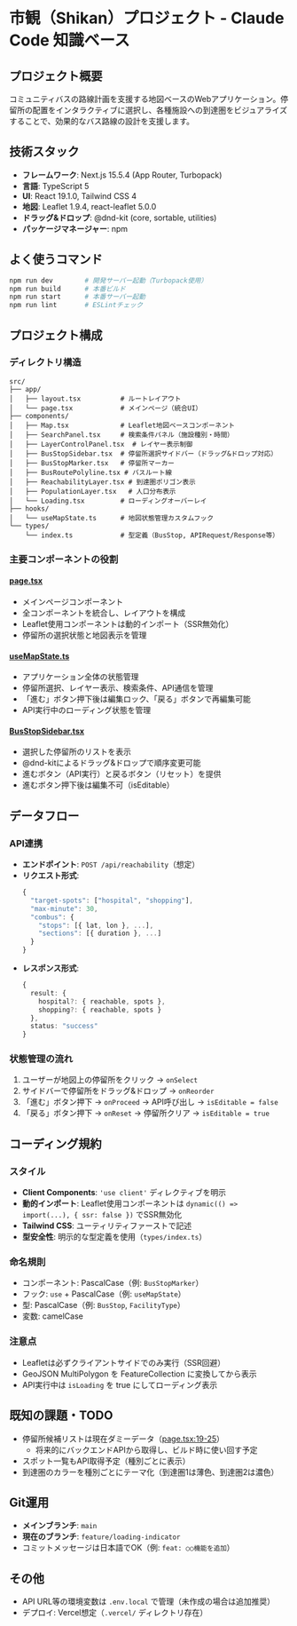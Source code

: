 # 市観（Shikan）プロジェクト - Claude Code 知識ベース

## プロジェクト概要
コミュニティバスの路線計画を支援する地図ベースのWebアプリケーション。停留所の配置をインタラクティブに選択し、各種施設への到達圏をビジュアライズすることで、効果的なバス路線の設計を支援します。

## 技術スタック
- **フレームワーク**: Next.js 15.5.4 (App Router, Turbopack)
- **言語**: TypeScript 5
- **UI**: React 19.1.0, Tailwind CSS 4
- **地図**: Leaflet 1.9.4, react-leaflet 5.0.0
- **ドラッグ&ドロップ**: @dnd-kit (core, sortable, utilities)
- **パッケージマネージャー**: npm

## よく使うコマンド
```bash
npm run dev        # 開発サーバー起動（Turbopack使用）
npm run build      # 本番ビルド
npm run start      # 本番サーバー起動
npm run lint       # ESLintチェック
```

## プロジェクト構成

### ディレクトリ構造
```
src/
├── app/
│   ├── layout.tsx          # ルートレイアウト
│   └── page.tsx            # メインページ（統合UI）
├── components/
│   ├── Map.tsx             # Leaflet地図ベースコンポーネント
│   ├── SearchPanel.tsx     # 検索条件パネル（施設種別・時間）
│   ├── LayerControlPanel.tsx  # レイヤー表示制御
│   ├── BusStopSidebar.tsx  # 停留所選択サイドバー（ドラッグ&ドロップ対応）
│   ├── BusStopMarker.tsx   # 停留所マーカー
│   ├── BusRoutePolyline.tsx # バスルート線
│   ├── ReachabilityLayer.tsx # 到達圏ポリゴン表示
│   ├── PopulationLayer.tsx   # 人口分布表示
│   └── Loading.tsx         # ローディングオーバーレイ
├── hooks/
│   └── useMapState.ts      # 地図状態管理カスタムフック
└── types/
    └── index.ts            # 型定義（BusStop, APIRequest/Response等）
```

### 主要コンポーネントの役割

#### [page.tsx](src/app/page.tsx)
- メインページコンポーネント
- 全コンポーネントを統合し、レイアウトを構成
- Leaflet使用コンポーネントは動的インポート（SSR無効化）
- 停留所の選択状態と地図表示を管理

#### [useMapState.ts](src/hooks/useMapState.ts)
- アプリケーション全体の状態管理
- 停留所選択、レイヤー表示、検索条件、API通信を管理
- 「進む」ボタン押下後は編集ロック、「戻る」ボタンで再編集可能
- API実行中のローディング状態を管理

#### [BusStopSidebar.tsx](src/components/BusStopSidebar.tsx)
- 選択した停留所のリストを表示
- @dnd-kitによるドラッグ&ドロップで順序変更可能
- 進むボタン（API実行）と戻るボタン（リセット）を提供
- 進むボタン押下後は編集不可（isEditable）

## データフロー

### API連携
- **エンドポイント**: `POST /api/reachability`（想定）
- **リクエスト形式**:
  ```typescript
  {
    "target-spots": ["hospital", "shopping"],
    "max-minute": 30,
    "combus": {
      "stops": [{ lat, lon }, ...],
      "sections": [{ duration }, ...]
    }
  }
  ```
- **レスポンス形式**:
  ```typescript
  {
    result: {
      hospital?: { reachable, spots },
      shopping?: { reachable, spots }
    },
    status: "success"
  }
  ```

### 状態管理の流れ
1. ユーザーが地図上の停留所をクリック → `onSelect`
2. サイドバーで停留所をドラッグ&ドロップ → `onReorder`
3. 「進む」ボタン押下 → `onProceed` → API呼び出し → `isEditable = false`
4. 「戻る」ボタン押下 → `onReset` → 停留所クリア → `isEditable = true`

## コーディング規約

### スタイル
- **Client Components**: `'use client'` ディレクティブを明示
- **動的インポート**: Leaflet使用コンポーネントは `dynamic(() => import(...), { ssr: false })` でSSR無効化
- **Tailwind CSS**: ユーティリティファーストで記述
- **型安全性**: 明示的な型定義を使用（`types/index.ts`）

### 命名規則
- コンポーネント: PascalCase（例: `BusStopMarker`）
- フック: `use` + PascalCase（例: `useMapState`）
- 型: PascalCase（例: `BusStop`, `FacilityType`）
- 変数: camelCase

### 注意点
- Leafletは必ずクライアントサイドでのみ実行（SSR回避）
- GeoJSON MultiPolygon を FeatureCollection に変換してから表示
- API実行中は `isLoading` を true にしてローディング表示

## 既知の課題・TODO
- 停留所候補リストは現在ダミーデータ（[page.tsx:19-25](src/app/page.tsx#L19)）
  - 将来的にバックエンドAPIから取得し、ビルド時に使い回す予定
- スポット一覧もAPI取得予定（種別ごとに表示）
- 到達圏のカラーを種別ごとにテーマ化（到達圏1は薄色、到達圏2は濃色）

## Git運用
- **メインブランチ**: `main`
- **現在のブランチ**: `feature/loading-indicator`
- コミットメッセージは日本語でOK（例: `feat: ○○機能を追加`）

## その他
- API URL等の環境変数は `.env.local` で管理（未作成の場合は追加推奨）
- デプロイ: Vercel想定（`.vercel/` ディレクトリ存在）
